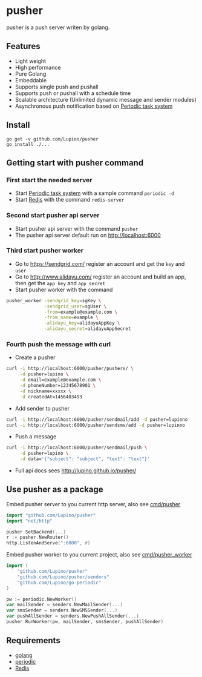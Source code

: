 pusher
==============
pusher is a push server writen by golang.

## Features
 * Light weight
 * High performance
 * Pure Golang
 * Embeddable
 * Supports single push and pushall
 * Supports push or pushall with a schedule time
 * Scalable architecture (Unlimited dynamic message and sender modules)
 * Asynchronous push notification based on [Periodic task system](https://github.com/Lupino/periodic)

Install
-------

    go get -v github.com/Lupino/pusher
    go install ./...

Getting start with pusher command
---------------------------------

### First start the needed server
* Start [Periodic task system](https://github.com/Lupino/periodic) with a sample command `periodic -d`
* Start [Redis](http://redis.io) with the command `redis-server`

### Second start pusher api server
* Start pusher api server with the command `pusher`
* The pusher api server default run on <http://localhost:6000>

### Third start pusher worker
* Go to <https://sendgrid.com/> register an account and get the `key` and `user`
* Go to <http://www.alidayu.com/> register an account and build an app, then get the `app key` and `app secret`
* Start pusher worker with the command

```bash
pusher_worker -sendgrid_key=sgKey \
              -sendgrid_user=sgUser \
              -from=example@example.com \
              -from_name=example \
              -alidayu_key=alidayuAppKey \
              -alidayu_secret=alidayuAppSecret

```

### Fourth push the message with curl
* Create a pusher
```bash
curl -i http://localhost:6000/pusher/pushers/ \
     -d pusher=lupino \
     -d email=example@example.com \
     -d phoneNumber=12345678901 \
     -d nickname=xxxxx \
     -d createdAt=1456403493
```
* Add sender to pusher
```bash
curl -i http://localhost:6000/pusher/sendmail/add -d pusher=lupinno
curl -i http://localhost:6000/pusher/sendsms/add -d pusher=lupinno
```
* Push a message
```bash
curl -i http://localhost:6000/pusher/sendmail/push \
     -d pusher=lupino \
     -d data='{"subject": "subject", "text": "text"}'
```

* Full api docs sees <http://lupino.github.io/pusher/>

Use pusher as a package
-----------------------

Embed pusher server to you current http server,
also see [cmd/pusher](https://github.com/Lupino/pusher/tree/master/cmd/pusher)

```go
import "github.com/Lupino/pusher"
import "net/http"

pusher.SetBackend(...)
r := pusher.NewRouter()
http.ListenAndServe(":6000", r)
```

Embed pusher worker to you current project,
also see [cmd/pusher_worker](https://github.com/Lupino/pusher/tree/master/cmd/pusher_worker)

```go
import (
	"github.com/Lupino/pusher"
	"github.com/Lupino/pusher/senders"
	"github.com/Lupino/go-periodic"
)

pw := periodic.NewWorker()
var mailSender = senders.NewMailSender(...)
var smsSender = senders.NewSMSSender(...)
var pushAllSender = senders.NewPushAllSender(...)
pusher.RunWorker(pw, mailSender, smsSender, pushAllSender)
```

Requirements
------------

* [golang](http://golang.org)
* [periodic](https://github.com/Lupino/periodic)
* [Redis](http://redis.io)
